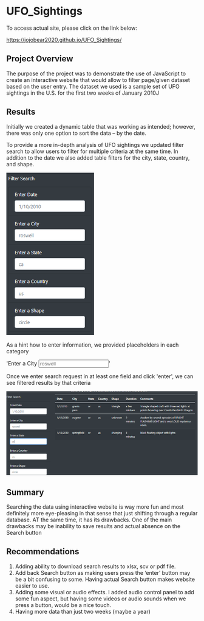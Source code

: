 # UFO_Sightings

To access actual site, please click on the link below:

https://jojobear2020.github.io/UFO_Sightings/



## Project Overview ##

The purpose of the project was to demonstrate the use of JavaScript to create an interactive website that would allow to 
filter page/given dataset based on the user entry. The dataset we used is a sample set of UFO sightings in the U.S. for the first two weeks of January 2010J


## Results ##

Initially we created a dynamic table that was working as intended; however, there was only one option to sort the data – by the date. 

To provide a more in-depth analysis of UFO sightings we updated filter search to allow users to filter for multiple criteria at the same time. In addition to the date we also added table filters for the city, state, country, and shape. 


![filter_search_options](https://github.com/jojobear2020/UFO_Sightings/blob/main/static/images/filter_search_options.PNG)


As a hint how to enter information, we provided placeholders in each category

'<label for="city">Enter a City</label>
 <input type="text" placeholder="roswell" id="city" class="form-control"/>'


Once we enter search request in at least one field and click 'enter', we can see filtered results by that criteria

![search_by_state_or](https://github.com/jojobear2020/UFO_Sightings/blob/main/static/images/filter_search_state_or.PNG)


## Summary ##
Searching the data using interactive website is way more fun and most definitely more eye-pleasing in that sense that just shifting through a regular database.  AT the same time, it has its drawbacks. One of the main drawbacks may be inability to save results and actual absence on the Search button


## Recommendations ##

1.	Adding ability to download search results to xlsx, scv or pdf file. 
2.	Add back Search button as making users press the ‘enter’ button may be a bit confusing to some. Having actual Search button makes website easier to use.
3.	Adding some visual or audio effects. I added audio control panel to add some fun aspect, but having some videos or audio sounds when we press a button, would be a nice touch.
4.	Having more data than just two weeks (maybe a year)
